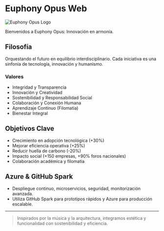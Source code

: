 # Euphony Opus Web

![Euphony Opus Logo](public/logo.png)

Bienvenidos a Euphony Opus: Innovación en armonía.

## Filosofía
Orquestando el futuro en equilibrio interdisciplinario. 
Cada iniciativa es una sinfonía de tecnología, innovación y humanismo.

### Valores
- Integridad y Transparencia
- Innovación y Creatividad
- Sostenibilidad y Responsabilidad Social
- Colaboración y Conexión Humana
- Aprendizaje Continuo (Filomatia)
- Bienestar Integral

## Objetivos Clave
- Crecimiento en adopción tecnológica (+30%)
- Mejorar eficiencia operativa (+25%)
- Reducir huella de carbono (-20%)
- Impacto social (+150 empresas, +90% foros nacionales)
- Colaboración académica y filomatia

## Azure & GitHub Spark
- Despliegue continuo, microservicios, seguridad, monitorización avanzada.
- Utiliza GitHub Spark para prototipos rápidos y Azure para producción escalable.

---

> Inspirados por la música y la arquitectura, integramos estética y funcionalidad con sostenibilidad y eficiencia.